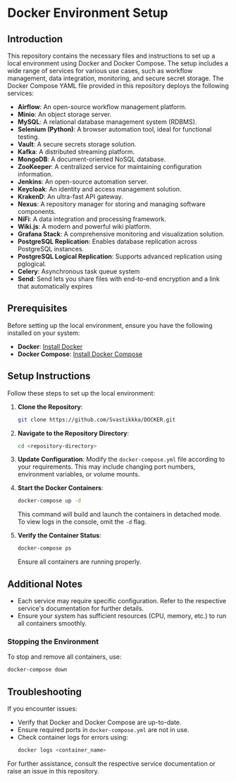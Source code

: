 # Docker Environment Setup

## Introduction
This repository contains the necessary files and instructions to set up a local environment using Docker and Docker Compose. The setup includes a wide range of services for various use cases, such as workflow management, data integration, monitoring, and secure secret storage. The Docker Compose YAML file provided in this repository deploys the following services:

- **Airflow**: An open-source workflow management platform.
- **Minio**: An object storage server.
- **MySQL**: A relational database management system (RDBMS).
- **Selenium (Python)**: A browser automation tool, ideal for functional testing.
- **Vault**: A secure secrets storage solution.
- **Kafka**: A distributed streaming platform.
- **MongoDB**: A document-oriented NoSQL database.
- **ZooKeeper**: A centralized service for maintaining configuration information.
- **Jenkins**: An open-source automation server.
- **Keycloak**: An identity and access management solution.
- **KrakenD**: An ultra-fast API gateway.
- **Nexus**: A repository manager for storing and managing software components.
- **NiFi**: A data integration and processing framework.
- **Wiki.js**: A modern and powerful wiki platform.
- **Grafana Stack**: A comprehensive monitoring and visualization solution.
- **PostgreSQL Replication**: Enables database replication across PostgreSQL instances.
- **PostgreSQL Logical Replication**: Supports advanced replication using pglogical.
- **Celery**: Asynchronous task queue system
- **Send**: Send lets you share files with end-to-end encryption and a link that automatically expires

## Prerequisites
Before setting up the local environment, ensure you have the following installed on your system:

- **Docker**: [Install Docker](https://docs.docker.com/get-docker/)
- **Docker Compose**: [Install Docker Compose](https://docs.docker.com/compose/install/)

## Setup Instructions
Follow these steps to set up the local environment:

1. **Clone the Repository**:
   ```bash
   git clone https://github.com/Svastikkka/DOCKER.git
   ```

2. **Navigate to the Repository Directory**:
   ```bash
   cd <repository-directory>
   ```

3. **Update Configuration**:
   Modify the `docker-compose.yml` file according to your requirements. This may include changing port numbers, environment variables, or volume mounts.

4. **Start the Docker Containers**:
   ```bash
   docker-compose up -d
   ```
   This command will build and launch the containers in detached mode. To view logs in the console, omit the `-d` flag.

5. **Verify the Container Status**:
   ```bash
   docker-compose ps
   ```
   Ensure all containers are running properly.

## Additional Notes

- Each service may require specific configuration. Refer to the respective service's documentation for further details.
- Ensure your system has sufficient resources (CPU, memory, etc.) to run all containers smoothly.

### Stopping the Environment
To stop and remove all containers, use:
```bash
docker-compose down
```

## Troubleshooting
If you encounter issues:

- Verify that Docker and Docker Compose are up-to-date.
- Ensure required ports in `docker-compose.yml` are not in use.
- Check container logs for errors using:
  ```bash
  docker logs <container_name>
  ```

For further assistance, consult the respective service documentation or raise an issue in this repository.
